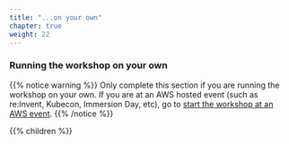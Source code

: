 ```yaml
---
title: "...on your own"
chapter: true
weight: 22
---
```


### Running the workshop on your own

{{% notice warning %}}
Only complete this section if you are running the workshop on your own. If you are at an AWS hosted event (such as re:Invent, Kubecon, Immersion Day, etc), go to [start the workshop at an AWS event](../2_setup/21_aws_event.html).
{{% /notice %}}

{{% children %}}
